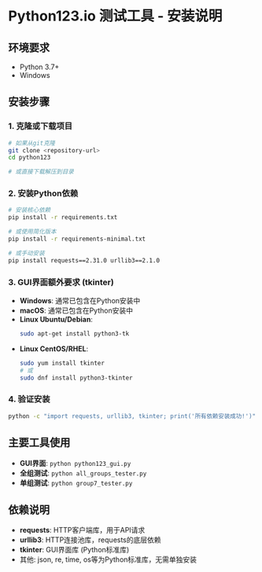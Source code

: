 # Python123.io 测试工具 - 安装说明

## 环境要求
- Python 3.7+
- Windows

## 安装步骤

### 1. 克隆或下载项目
```bash
# 如果从git克隆
git clone <repository-url>
cd python123

# 或直接下载解压到目录
```

### 2. 安装Python依赖
```bash
# 安装核心依赖
pip install -r requirements.txt

# 或使用简化版本
pip install -r requirements-minimal.txt

# 或手动安装
pip install requests==2.31.0 urllib3==2.1.0
```

### 3. GUI界面额外要求 (tkinter)
- **Windows**: 通常已包含在Python安装中
- **macOS**: 通常已包含在Python安装中  
- **Linux Ubuntu/Debian**: 
  ```bash
  sudo apt-get install python3-tk
  ```
- **Linux CentOS/RHEL**:
  ```bash
  sudo yum install tkinter
  # 或
  sudo dnf install python3-tkinter
  ```

### 4. 验证安装
```bash
python -c "import requests, urllib3, tkinter; print('所有依赖安装成功!')"
```

## 主要工具使用
- **GUI界面**: `python python123_gui.py`
- **全组测试**: `python all_groups_tester.py`
- **单组测试**: `python group7_tester.py`

## 依赖说明
- **requests**: HTTP客户端库，用于API请求
- **urllib3**: HTTP连接池库，requests的底层依赖
- **tkinter**: GUI界面库 (Python标准库)
- 其他: json, re, time, os等为Python标准库，无需单独安装
